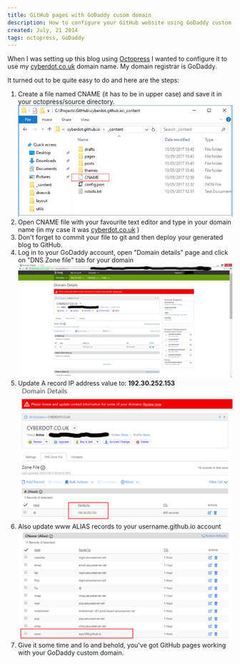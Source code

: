 ```yaml
---
title: GitHub pages with GoDaddy cusom domain
description: How to configure your GitHub website using GoDaddy custom domain
created: July, 21 2014
tags: octopress, GoDaddy
---
```



When I was setting up this blog using [Octopress](http://octopress.org) I
wanted to configure it to use my [cyberdot.co.uk](http://cyberdot.co.uk) domain name.
My domain registrar is GoDaddy.

It turned out to be quite easy to do and here are the steps:

1. Create a file named CNAME (it has to be in upper case) and save it in your octopress/source directory.
   ![CNAME file](/assets/img/posts/cname_src.png "CNAME file")
2. Open CNAME file with your favourite text editor and type in your domain name (in my case it was [cyberdot.co.uk](http://cyberdot.co.uk) )
3. Don't forget to commit your file to git and then deploy your generated blog to GitHub.
4. Log in to your GoDaddy account, open "Domain details" page and click on "DNS Zone file" tab for your domain
  ![GoDaddy domain details](/assets/img/posts/godaddy_domain_details.png "GoDaddy domain details")
5. Update A record IP address value to: **192.30.252.153**
  ![A record IP](/assets/img/posts/a_host_update.png "A record IP")
6. Also update www ALIAS records to your username.github.io account
  ![www ALIAS update](/assets/img/posts/www_update.png "www ALIAS update")
7. Give it some time and lo and behold, you've got GitHub pages working with your GoDaddy custom domain.
